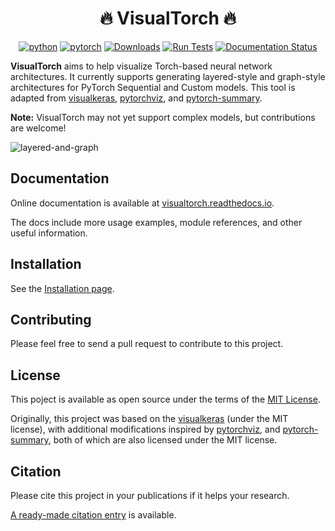<div align="center">
 <h1>🔥 VisualTorch 🔥</h1>

[![python](https://img.shields.io/badge/python-3.10%2B-blue)]() [![pytorch](https://img.shields.io/badge/pytorch-2.0%2B-orange)]() [![Downloads](https://static.pepy.tech/personalized-badge/visualtorch?period=total&units=international_system&left_color=grey&right_color=green&left_text=PyPI%20Downloads)](https://pepy.tech/project/visualtorch) [![Run Tests](https://github.com/willyfh/visualtorch/actions/workflows/pytest.yml/badge.svg)](https://github.com/willyfh/visualtorch/actions/workflows/pytest.yml) [![Documentation Status](https://readthedocs.org/projects/visualtorch/badge/?version=latest)](https://visualtorch.readthedocs.io/en/latest/?badge=latest)

</div>

**VisualTorch** aims to help visualize Torch-based neural network architectures. It currently supports generating layered-style and graph-style architectures for PyTorch Sequential and Custom models. This tool is adapted from [visualkeras](https://github.com/paulgavrikov/visualkeras), [pytorchviz](https://github.com/szagoruyko/pytorchviz), and [pytorch-summary](https://github.com/sksq96/pytorch-summary).

**Note:** VisualTorch may not yet support complex models, but contributions are welcome!

![layered-and-graph](https://github.com/willyfh/visualtorch/assets/5786636/694e6e6c-58ea-46d6-9280-348337c08ec7)

## Documentation

Online documentation is available at [visualtorch.readthedocs.io](https://visualtorch.readthedocs.io/en/latest/).

The docs include more usage examples, module references, and other useful information.

## Installation

See the [Installation page](https://visualtorch.readthedocs.io/en/latest/markdown/get_started/installation.html).

## Contributing

Please feel free to send a pull request to contribute to this project.

## License

This poject is available as open source under the terms of the [MIT License](https://github.com/willyfh/visualtorch/blob/update-readme/LICENSE).

Originally, this project was based on the [visualkeras](https://github.com/paulgavrikov/visualkeras) (under the MIT license), with additional modifications inspired by [pytorchviz](https://github.com/szagoruyko/pytorchviz), and [pytorch-summary](https://github.com/sksq96/pytorch-summary), both of which are also licensed under the MIT license.

## Citation

Please cite this project in your publications if it helps your research.

[A ready-made citation entry](https://visualtorch.readthedocs.io/en/latest/index.html#citation) is available.
